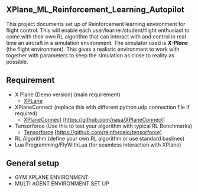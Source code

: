 ## XPlane_ML_Reinforcement_Learning_Autopilot
This project documents set up of Reinforcement learning environment for flight control. This will enable each user/learner/student/flight enthusiast to come with their own RL algorithm that can interact with and control in real time an aircraft in a simulation environment. The simulator used is ***X-Plane*** (the flight environment). This gives a realistic environment to work with together with parameters to keep the simulation as close to reality as possible.


## Requirement
* X Plane (Demo version) (main requirement)
  * [XPLane](https://www.x-plane.com/)
* XPlaneConnect (replace this with  different python udp connection file if required)
  * [XPlaneConnect](https://github.com/nasa/XPlaneConnect) [https://github.com/nasa/XPlaneConnect]
* Tensorforce (Use this to test your algorithm with typical RL Benchmarks)
  *  [Tensorforce](https://github.com/reinforceio/tensorforce) [https://github.com/reinforceio/tensorforce]
* RL Algorithm (define  your own RL algorithm or use standard baslines)
* Lua Programming/FlyWithLua (for seamless interaction with XPlane)

## General setup

* GYM XPLANE ENVIRONMENT
* MULTI AGENT ENVIRONMENT SET UP





